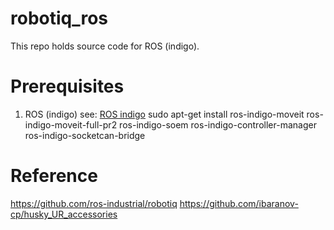 # robotiq_ros

This repo holds source code for ROS (indigo).

# Prerequisites
1. ROS (indigo) see: [ROS indigo][]
  sudo apt-get install ros-indigo-moveit ros-indigo-moveit-full-pr2 ros-indigo-soem ros-indigo-controller-manager ros-indigo-socketcan-bridge

[ROS indigo]: http://wiki.ros.org/indigo/Installation/Ubuntu

# Reference
https://github.com/ros-industrial/robotiq
https://github.com/ibaranov-cp/husky_UR_accessories
